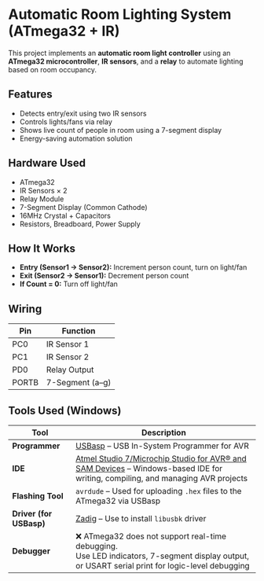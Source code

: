 # Automatic Room Lighting System (ATmega32 + IR)

This project implements an **automatic room light controller** using an **ATmega32 microcontroller**, **IR sensors**, and a **relay** to automate lighting based on room occupancy.

## Features

- Detects entry/exit using two IR sensors
- Controls lights/fans via relay
- Shows live count of people in room using a 7-segment display
- Energy-saving automation solution

## Hardware Used

- ATmega32
- IR Sensors × 2
- Relay Module
- 7-Segment Display (Common Cathode)
- 16MHz Crystal + Capacitors
- Resistors, Breadboard, Power Supply

## How It Works

- **Entry (Sensor1 → Sensor2):** Increment person count, turn on light/fan
- **Exit (Sensor2 → Sensor1):** Decrement person count
- **If Count = 0:** Turn off light/fan

## Wiring

| Pin | Function         |
|-----|------------------|
| PC0 | IR Sensor 1      |
| PC1 | IR Sensor 2      |
| PD0 | Relay Output     |
| PORTB | 7-Segment (a–g) |

## Tools Used (Windows)

| Tool             | Description                                                                 |
|------------------|-----------------------------------------------------------------------------|
| **Programmer**   | [USBasp](https://www.fischl.de/usbasp/) – USB In-System Programmer for AVR  |
| **IDE**          | [Atmel Studio 7/Microchip Studio for AVR® and SAM Devices](https://www.microchip.com/en-us/tools-resources/develop/microchip-studio) – Windows-based IDE for writing, compiling, and managing AVR projects |
| **Flashing Tool**| `avrdude` – Used for uploading `.hex` files to the ATmega32 via USBasp       |
| **Driver (for USBasp)** | [Zadig](https://zadig.akeo.ie/) – Use to install `libusbk` driver |
| **Debugger**     | ❌ ATmega32 does not support real-time debugging.<br>Use LED indicators, 7-segment display output, or USART serial print for logic-level debugging |
